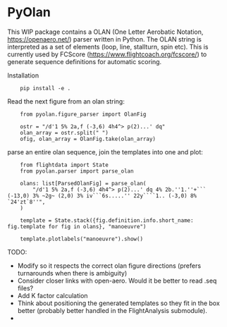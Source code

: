 # PyOlan

This WIP package contains a OLAN (One Letter Aerobatic Notation, https://openaero.net/) parser written in Python. The OLAN string is interpreted as a set of elements (loop, line, stallturn, spin etc). This is currently used by FCScore (https://www.flightcoach.org/fcscore/) to generate sequence definitions for automatic scoring.


Installation
```
    pip install -e .
```

Read the next figure from an olan string:
```
    from pyolan.figure_parser import OlanFig

    ostr = "/d'1 5% 2a,f (-3,6) 4h4^> p(2)...' dq"
    olan_array = ostr.split(" ")
    ofig, olan_array = OlanFig.take(olan_array)
```


parse an entire olan sequence, join the templates into one and plot:
```
    from flightdata import State
    from pyolan.parser import parse_olan

    olans: list[ParsedOlanFig] = parse_olan(
        "/d'1 5% 2a,f (-3,6) 4h4^> p(2)...' dq 4% 2b.''1.''+``` (-13,0) 3% ~2g~ (2,0) 3% iv```6s.....'' 22y````1.. (-3,0) 8% `24'zt`8''",
    )

    template = State.stack({fig.definition.info.short_name: fig.template for fig in olans}, "manoeuvre")

    template.plotlabels("manoeuvre").show()
```

TODO:
- Modify so it respects the correct olan figure directions (prefers turnarounds when there is ambiguity)
- Consider closer links with open-aero. Would it be better to read .seq files?
- Add K factor calculation
- Think about positioning the generated templates so they fit in the box better (probably better handled in the FlightAnalysis submodule).
- 